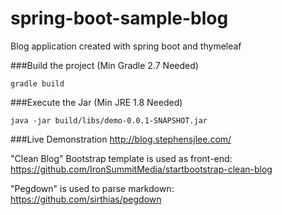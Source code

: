 # spring-boot-sample-blog
Blog application created with spring boot and thymeleaf

###Build the project (Min Gradle 2.7 Needed)
```
gradle build
```
###Execute the Jar (Min JRE 1.8 Needed)
```
java -jar build/libs/demo-0.0.1-SNAPSHOT.jar
```
###Live Demonstration
http://blog.stephensjlee.com/

"Clean Blog" Bootstrap template is used as front-end:
https://github.com/IronSummitMedia/startbootstrap-clean-blog

"Pegdown" is used to parse markdown:
https://github.com/sirthias/pegdown

